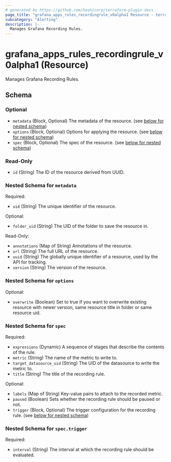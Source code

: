 ```yaml
---
# generated by https://github.com/hashicorp/terraform-plugin-docs
page_title: "grafana_apps_rules_recordingrule_v0alpha1 Resource - terraform-provider-grafana"
subcategory: "Alerting"
description: |-
  Manages Grafana Recording Rules.
---
```


# grafana_apps_rules_recordingrule_v0alpha1 (Resource)

Manages Grafana Recording Rules.



<!-- schema generated by tfplugindocs -->
## Schema

### Optional

- `metadata` (Block, Optional) The metadata of the resource. (see [below for nested schema](#nestedblock--metadata))
- `options` (Block, Optional) Options for applying the resource. (see [below for nested schema](#nestedblock--options))
- `spec` (Block, Optional) The spec of the resource. (see [below for nested schema](#nestedblock--spec))

### Read-Only

- `id` (String) The ID of the resource derived from UUID.

<a id="nestedblock--metadata"></a>
### Nested Schema for `metadata`

Required:

- `uid` (String) The unique identifier of the resource.

Optional:

- `folder_uid` (String) The UID of the folder to save the resource in.

Read-Only:

- `annotations` (Map of String) Annotations of the resource.
- `url` (String) The full URL of the resource.
- `uuid` (String) The globally unique identifier of a resource, used by the API for tracking.
- `version` (String) The version of the resource.


<a id="nestedblock--options"></a>
### Nested Schema for `options`

Optional:

- `overwrite` (Boolean) Set to true if you want to overwrite existing resource with newer version, same resource title in folder or same resource uid.


<a id="nestedblock--spec"></a>
### Nested Schema for `spec`

Required:

- `expressions` (Dynamic) A sequence of stages that describe the contents of the rule.
- `metric` (String) The name of the metric to write to.
- `target_datasource_uid` (String) The UID of the datasource to write the metric to.
- `title` (String) The title of the recording rule.

Optional:

- `labels` (Map of String) Key-value pairs to attach to the recorded metric.
- `paused` (Boolean) Sets whether the recording rule should be paused or not.
- `trigger` (Block, Optional) The trigger configuration for the recording rule. (see [below for nested schema](#nestedblock--spec--trigger))

<a id="nestedblock--spec--trigger"></a>
### Nested Schema for `spec.trigger`

Required:

- `interval` (String) The interval at which the recording rule should be evaluated.
